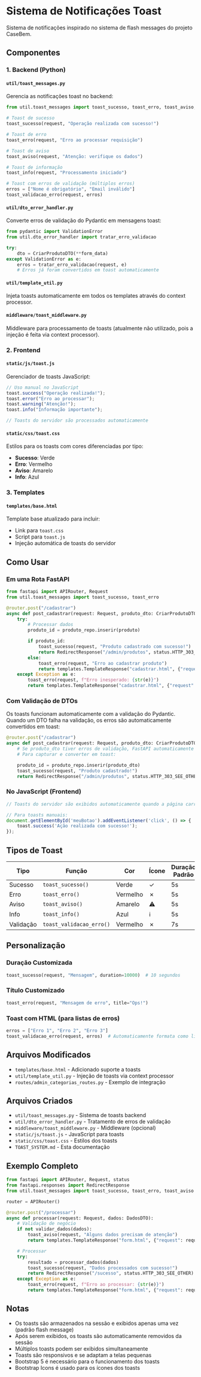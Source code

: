# Sistema de Notificações Toast

Sistema de notificações inspirado no sistema de flash messages do projeto CaseBem.

## Componentes

### 1. Backend (Python)

#### `util/toast_messages.py`
Gerencia as notificações toast no backend:

```python
from util.toast_messages import toast_sucesso, toast_erro, toast_aviso, toast_info, toast_validacao_erro

# Toast de sucesso
toast_sucesso(request, "Operação realizada com sucesso!")

# Toast de erro
toast_erro(request, "Erro ao processar requisição")

# Toast de aviso
toast_aviso(request, "Atenção: verifique os dados")

# Toast de informação
toast_info(request, "Processamento iniciado")

# Toast com erros de validação (múltiplos erros)
erros = ["Nome é obrigatório", "Email inválido"]
toast_validacao_erro(request, erros)
```

#### `util/dto_error_handler.py`
Converte erros de validação do Pydantic em mensagens toast:

```python
from pydantic import ValidationError
from util.dto_error_handler import tratar_erro_validacao

try:
    dto = CriarProdutoDTO(**form_data)
except ValidationError as e:
    erros = tratar_erro_validacao(request, e)
    # Erros já foram convertidos em toast automaticamente
```

#### `util/template_util.py`
Injeta toasts automaticamente em todos os templates através do context processor.

#### `middleware/toast_middleware.py`
Middleware para processamento de toasts (atualmente não utilizado, pois a injeção é feita via context processor).

### 2. Frontend

#### `static/js/toast.js`
Gerenciador de toasts JavaScript:

```javascript
// Uso manual no JavaScript
toast.success("Operação realizada!");
toast.error("Erro ao processar");
toast.warning("Atenção!");
toast.info("Informação importante");

// Toasts do servidor são processados automaticamente
```

#### `static/css/toast.css`
Estilos para os toasts com cores diferenciadas por tipo:
- **Sucesso**: Verde
- **Erro**: Vermelho
- **Aviso**: Amarelo
- **Info**: Azul

### 3. Templates

#### `templates/base.html`
Template base atualizado para incluir:
- Link para `toast.css`
- Script para `toast.js`
- Injeção automática de toasts do servidor

## Como Usar

### Em uma Rota FastAPI

```python
from fastapi import APIRouter, Request
from util.toast_messages import toast_sucesso, toast_erro

@router.post("/cadastrar")
async def post_cadastrar(request: Request, produto_dto: CriarProdutoDTO):
    try:
        # Processar dados
        produto_id = produto_repo.inserir(produto)

        if produto_id:
            toast_sucesso(request, "Produto cadastrado com sucesso!")
            return RedirectResponse("/admin/produtos", status.HTTP_303_SEE_OTHER)
        else:
            toast_erro(request, "Erro ao cadastrar produto")
            return templates.TemplateResponse("cadastrar.html", {"request": request})
    except Exception as e:
        toast_erro(request, f"Erro inesperado: {str(e)}")
        return templates.TemplateResponse("cadastrar.html", {"request": request})
```

### Com Validação de DTOs

Os toasts funcionam automaticamente com a validação do Pydantic. Quando um DTO falha na validação, os erros são automaticamente convertidos em toast:

```python
@router.post("/cadastrar")
async def post_cadastrar(request: Request, produto_dto: CriarProdutoDTO):
    # Se produto_dto tiver erros de validação, FastAPI automaticamente retorna 422
    # Para capturar e converter em toast:

    produto_id = produto_repo.inserir(produto_dto)
    toast_sucesso(request, "Produto cadastrado!")
    return RedirectResponse("/admin/produtos", status.HTTP_303_SEE_OTHER)
```

### No JavaScript (Frontend)

```javascript
// Toasts do servidor são exibidos automaticamente quando a página carrega

// Para toasts manuais:
document.getElementById('meuBotao').addEventListener('click', () => {
    toast.success('Ação realizada com sucesso!');
});
```

## Tipos de Toast

| Tipo | Função | Cor | Ícone | Duração Padrão |
|------|--------|-----|-------|----------------|
| Sucesso | `toast_sucesso()` | Verde | ✓ | 5s |
| Erro | `toast_erro()` | Vermelho | ✗ | 5s |
| Aviso | `toast_aviso()` | Amarelo | ⚠ | 5s |
| Info | `toast_info()` | Azul | ℹ | 5s |
| Validação | `toast_validacao_erro()` | Vermelho | ✗ | 7s |

## Personalização

### Duração Customizada

```python
toast_sucesso(request, "Mensagem", duration=10000)  # 10 segundos
```

### Título Customizado

```python
toast_erro(request, "Mensagem de erro", title="Ops!")
```

### Toast com HTML (para listas de erros)

```python
erros = ["Erro 1", "Erro 2", "Erro 3"]
toast_validacao_erro(request, erros)  # Automaticamente formata como lista HTML
```

## Arquivos Modificados

- `templates/base.html` - Adicionado suporte a toasts
- `util/template_util.py` - Injeção de toasts via context processor
- `routes/admin_categorias_routes.py` - Exemplo de integração

## Arquivos Criados

- `util/toast_messages.py` - Sistema de toasts backend
- `util/dto_error_handler.py` - Tratamento de erros de validação
- `middleware/toast_middleware.py` - Middleware (opcional)
- `static/js/toast.js` - JavaScript para toasts
- `static/css/toast.css` - Estilos dos toasts
- `TOAST_SYSTEM.md` - Esta documentação

## Exemplo Completo

```python
from fastapi import APIRouter, Request, status
from fastapi.responses import RedirectResponse
from util.toast_messages import toast_sucesso, toast_erro, toast_aviso

router = APIRouter()

@router.post("/processar")
async def processar(request: Request, dados: DadosDTO):
    # Validação de negócio
    if not validar_dados(dados):
        toast_aviso(request, "Alguns dados precisam de atenção")
        return templates.TemplateResponse("form.html", {"request": request, "dados": dados})

    # Processar
    try:
        resultado = processar_dados(dados)
        toast_sucesso(request, "Dados processados com sucesso!")
        return RedirectResponse("/sucesso", status.HTTP_303_SEE_OTHER)
    except Exception as e:
        toast_erro(request, f"Erro ao processar: {str(e)}")
        return templates.TemplateResponse("form.html", {"request": request, "dados": dados})
```

## Notas

- Os toasts são armazenados na sessão e exibidos apenas uma vez (padrão flash message)
- Após serem exibidos, os toasts são automaticamente removidos da sessão
- Múltiplos toasts podem ser exibidos simultaneamente
- Toasts são responsivos e se adaptam a telas pequenas
- Bootstrap 5 é necessário para o funcionamento dos toasts
- Bootstrap Icons é usado para os ícones dos toasts
